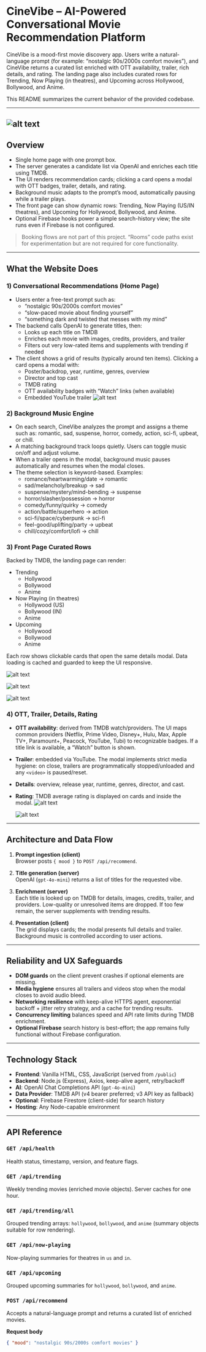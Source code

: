 # CineVibe – AI-Powered Conversational Movie Recommendation Platform

CineVibe is a mood-first movie discovery app. Users write a natural-language prompt (for example: “nostalgic 90s/2000s comfort movies”), and CineVibe returns a curated list enriched with OTT availability, trailer, rich details, and rating. The landing page also includes curated rows for Trending, Now Playing (in theatres), and Upcoming across Hollywood, Bollywood, and Anime.

This README summarizes the current behavior of the provided codebase.

---
![alt text](image-7.png)
---


## Overview

- Single home page with one prompt box.
- The server generates a candidate list via OpenAI and enriches each title using TMDB.
- The UI renders recommendation cards; clicking a card opens a modal with OTT badges, trailer, details, and rating.
- Background music adapts to the prompt’s mood, automatically pausing while a trailer plays.
- The front page can show dynamic rows: Trending, Now Playing (US/IN theatres), and Upcoming for Hollywood, Bollywood, and Anime.
- Optional Firebase hooks power a simple search-history view; the site runs even if Firebase is not configured.

> Booking flows are not part of this project. “Rooms” code paths exist for experimentation but are not required for core functionality.

---

## What the Website Does

### 1) Conversational Recommendations (Home Page)
- Users enter a free-text prompt such as:
  - “nostalgic 90s/2000s comfort movies”
  - “slow-paced movie about finding yourself”
  - “something dark and twisted that messes with my mind”
- The backend calls OpenAI to generate titles, then:
  - Looks up each title on TMDB
  - Enriches each movie with images, credits, providers, and trailer
  - Filters out very low-rated items and supplements with trending if needed
- The client shows a grid of results (typically around ten items). Clicking a card opens a modal with:
  - Poster/backdrop, year, runtime, genres, overview
  - Director and top cast
  - TMDB rating
  - OTT availability badges with “Watch” links (when available)
  - Embedded YouTube trailer
  ![alt text](image-1.png)



### 2) Background Music Engine
- On each search, CineVibe analyzes the prompt and assigns a theme such as: romantic, sad, suspense, horror, comedy, action, sci-fi, upbeat, or chill.
- A matching background track loops quietly. Users can toggle music on/off and adjust volume.
- When a trailer opens in the modal, background music pauses automatically and resumes when the modal closes.
- The theme selection is keyword-based. Examples:
  - romance/heartwarming/date → romantic
  - sad/melancholy/breakup → sad
  - suspense/mystery/mind-bending → suspense
  - horror/slasher/possession → horror
  - comedy/funny/quirky → comedy
  - action/battle/superhero → action
  - sci-fi/space/cyberpunk → sci-fi
  - feel-good/uplifting/party → upbeat
  - chill/cozy/comfort/lofi → chill

### 3) Front Page Curated Rows
Backed by TMDB, the landing page can render:

- Trending
  - Hollywood
  - Bollywood
  - Anime
- Now Playing (in theatres)
  - Hollywood (US)
  - Bollywood (IN)
  - Anime
- Upcoming
  - Hollywood
  - Bollywood
  - Anime

Each row shows clickable cards that open the same details modal. Data loading is cached and guarded to keep the UI responsive.

![alt text](image-4.png)

![alt text](image-5.png)

![alt text](image-6.png)

### 4) OTT, Trailer, Details, Rating
- **OTT availability**: derived from TMDB watch/providers. The UI maps common providers (Netflix, Prime Video, Disney+, Hulu, Max, Apple TV+, Paramount+, Peacock, YouTube, Tubi) to recognizable badges. If a title link is available, a “Watch” button is shown.
- **Trailer**: embedded via YouTube. The modal implements strict media hygiene: on close, trailers are programmatically stopped/unloaded and any `<video>` is paused/reset.
- **Details**: overview, release year, runtime, genres, director, and cast.
- **Rating**: TMDB average rating is displayed on cards and inside the modal.
  ![alt text](image-2.png)

  ![alt text](image-3.png)
---

## Architecture and Data Flow

1. **Prompt ingestion (client)**  
   Browser posts `{ mood }` to `POST /api/recommend`.

2. **Title generation (server)**  
   OpenAI (`gpt-4o-mini`) returns a list of titles for the requested vibe.

3. **Enrichment (server)**  
   Each title is looked up on TMDB for details, images, credits, trailer, and providers. Low-quality or unresolved items are dropped. If too few remain, the server supplements with trending results.

4. **Presentation (client)**  
   The grid displays cards; the modal presents full details and trailer. Background music is controlled according to user actions.

---

## Reliability and UX Safeguards

- **DOM guards** on the client prevent crashes if optional elements are missing.
- **Media hygiene** ensures all trailers and videos stop when the modal closes to avoid audio bleed.
- **Networking resilience** with keep-alive HTTPS agent, exponential backoff + jitter retry strategy, and a cache for trending results.
- **Concurrency limiting** balances speed and API rate limits during TMDB enrichment.
- **Optional Firebase** search history is best-effort; the app remains fully functional without Firebase configuration.

---

## Technology Stack

- **Frontend**: Vanilla HTML, CSS, JavaScript (served from `/public`)
- **Backend**: Node.js (Express), Axios, keep-alive agent, retry/backoff
- **AI**: OpenAI Chat Completions API (`gpt-4o-mini`)
- **Data Provider**: TMDB API (v4 bearer preferred; v3 API key as fallback)
- **Optional**: Firebase Firestore (client-side) for search history
- **Hosting**: Any Node-capable environment

---

## API Reference

### `GET /api/health`
Health status, timestamp, version, and feature flags.

### `GET /api/trending`
Weekly trending movies (enriched movie objects). Server caches for one hour.

### `GET /api/trending/all`
Grouped trending arrays: `hollywood`, `bollywood`, and `anime` (summary objects suitable for row rendering).

### `GET /api/now-playing`
Now-playing summaries for theatres in `us` and `in`.

### `GET /api/upcoming`
Grouped upcoming summaries for `hollywood`, `bollywood`, and `anime`.

### `POST /api/recommend`
Accepts a natural-language prompt and returns a curated list of enriched movies.

**Request body**
```json
{ "mood": "nostalgic 90s/2000s comfort movies" }
